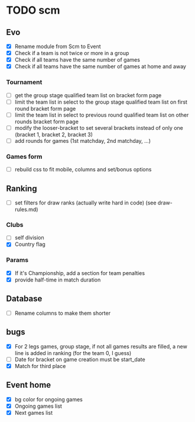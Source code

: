 # TODO scm
## Evo
- [X] Rename module from Scm to Event
- [X] Check if a team is not twice or more in a group
- [X] Check if all teams have the same number of games
- [X] Check if all teams have the same number of games at home and away
### Tournament
- [ ] get the group stage qualified team list on bracket form page
- [ ] limit the team list in select to the group stage qualified team list on first round bracket form page
- [ ] limit the team list in select to previous round qualified team list on other rounds bracket form page
- [ ] modify the looser-bracket to set several brackets instead of only one (bracket 1, bracket 2, bracket 3)
- [ ] add rounds for games (1st matchday, 2nd matchday, ...)
### Games form
- [ ] rebuild css to fit mobile, columns and set/bonus options
## Ranking
- [ ] set filters for draw ranks (actually write hard in code) (see draw-rules.md)
### Clubs
- [ ] self division
- [X] Country flag
### Params
- [X] If it's Championship, add a section for team penalties
- [X] provide half-time in match duration
## Database
- [ ] Rename columns to make them shorter

## bugs
- [X] For 2 legs games, group stage, if not all games results are filled, a new line is added in ranking (for the team 0, I guess)
- [ ] Date for bracket on game creation must be start_date
- [X] Match for third place
## Event home
- [X] bg color for ongoing games
- [X] Ongoing games list
- [X] Next games list
